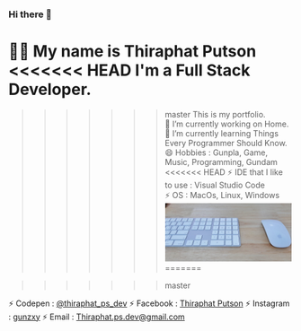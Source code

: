 ### Hi there 👋

👨‍💻 My name is Thiraphat Putson<br>
<<<<<<< HEAD
I'm a Full Stack Developer.<br>
=======
>>>>>>> master
This is my portfolio.<br>
🔭 I’m currently working on Home.<br>
🌱 I’m currently learning Things Every Programmer Should Know.<br>
😄 Hobbies : Gunpla, Game, Music, Programming, Gundam<br>
<<<<<<< HEAD
⚡ IDE that I like to use : Visual Studio Code<br>
⚡ OS : MacOs, Linux, Windows<br>
![image info](bg1.jpg)
=======

>>>>>>> master

⚡ Codepen : [@thiraphat_ps_dev](https://codepen.io/thiraphat_ps_dev)
⚡ Facebook : [Thiraphat Putson](https://www.facebook.com/thiraphatputson)
⚡ Instagram : [gunzxy](https://www.instagram.com/gunzxy/)
⚡ Email : Thiraphat.ps.dev@gmail.com
<!--
**thiraphat-ps-dev/thiraphat-ps-dev** is a ✨ _special_ ✨ repository because its `README.md` (this file) appears on your GitHub profile.

Here are some ideas to get you started:

- 🔭 I’m currently working on ...
- 🌱 I’m currently learning ...
- 👯 I’m looking to collaborate on ...
- 🤔 I’m looking for help with ...
- 💬 Ask me about ...
- 📫 How to reach me: ...
- 😄 Pronouns: ...
- ⚡ Fun fact: ...
-->
